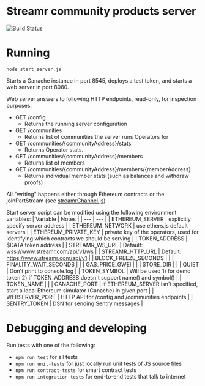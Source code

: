 # Streamr community products server

[![Build Status](https://travis-ci.com/streamr-dev/streamr-community-products.svg?token=9unddqKugX2cPcyhtVxp&branch=master)](https://travis-ci.com/streamr-dev/streamr-community-products)

# Running

`node start_server.js`

Starts a Ganache instance in port 8545, deploys a test token, and starts a web server in port 8080.

Web server answers to following HTTP endpoints, read-only, for inspection purposes:

* GET /config
  * Returns the running server configuration
* GET /communities
  * Returns list of communities the server runs Operators for
* GET /communities/{communityAddress}/stats
  * Returns Operator stats.
* GET /communities/{communityAddress}/members
  * Returns list of members
* GET /communities/{communityAddress}/members/{memberAddress}
  * Returns individual member stats (such as balances and withdraw proofs)

All "writing" happens either through Ethereum contracts or the joinPartStream (see [streamrChannel.js](src/streamrChannel.js))

Start server script can be modified using the following environment variables:
| Variable | Notes |
| --- | --- |
|  ETHEREUM_SERVER | explicitly specify server address |
|  ETHEREUM_NETWORK | use ethers.js default servers |
|  ETHEREUM_PRIVATE_KEY | private key of the operators, used for identifying which contracts we should be serving |
|  TOKEN_ADDRESS | $DATA token address |
|  STREAMR_WS_URL | Default: wss://www.streamr.com/api/v1/ws |
|  STREAMR_HTTP_URL | Default: https://www.streamr.com/api/v1 |
|  BLOCK_FREEZE_SECONDS |  |
|  FINALITY_WAIT_SECONDS |  |
|  GAS_PRICE_GWEI |  |
|  STORE_DIR |  |
|  QUIET | Don't print to console.log |
|  TOKEN_SYMBOL | Will be used 1) for demo token 2) if TOKEN_ADDRESS doesn't support name() and symbol() |
|  TOKEN_NAME |  |
|  GANACHE_PORT | if ETHEREUM_SERVER isn't specified, start a local Ethereum simulator (Ganache) in given port |
|  WEBSERVER_PORT | HTTP API for /config and /communities endpoints |
|  SENTRY_TOKEN | DSN for sending Sentry messages |

# Debugging and developing

Run tests with one of the following:
* `npm run test` for all tests
* `npm run unit-tests` for just locally run unit tests of JS source files
* `npm run contract-tests` for smart contract tests
* `npm run integration-tests` for end-to-end tests that talk to internet
